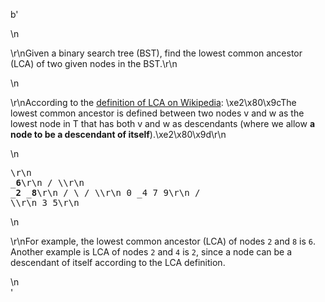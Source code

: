 b'<div class="question-description">\n<p><p>\r\nGiven a binary search tree (BST), find the lowest common ancestor (LCA) of two given nodes in the BST.\r\n</p>\n<p>\r\nAccording to the <a href="https://en.wikipedia.org/wiki/Lowest_common_ancestor" target="_blank">definition of LCA on Wikipedia</a>: \xe2\x80\x9cThe lowest common ancestor is defined between two nodes v and w as the lowest node in T that has both v and w as descendants (where we allow <b>a node to be a descendant of itself</b>).\xe2\x80\x9d\r\n</p>\n<pre>\r\n        _______6______\r\n       /              \\\r\n    ___2__          ___8__\r\n   /      \\        /      \\\r\n   0      _4       7       9\r\n         /  \\\r\n         3   5\r\n</pre>\n<p>\r\nFor example, the lowest common ancestor (LCA) of nodes <code>2</code> and <code>8</code> is <code>6</code>. Another example is LCA of nodes <code>2</code> and <code>4</code> is <code>2</code>, since a node can be a descendant of itself according to the LCA definition.</p></p>\n</div>'